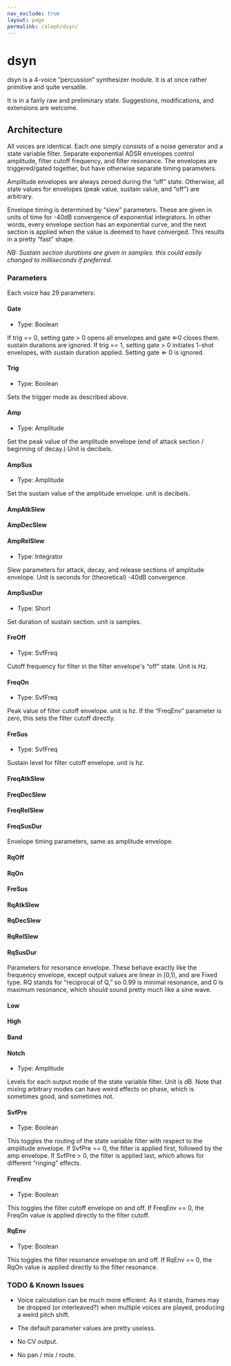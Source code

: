```yaml
---
nav_exclude: true
layout: page
permalink: /aleph/dsyn/
---
```


# dsyn

dsyn is a 4-voice “percussion” synthesizer module. It is at once rather primitive and quite versatile.

It is in a fairly raw and preliminary state. Suggestions, modifications, and extensions are welcome.

## Architecture

All voices are identical. Each one simply consists of a noise generator and a state variable filter. Separate exponential ADSR envelopes control amplitude, filter cutoff frequency, and filter resonance. The envelopes are triggered/gated together, but have otherwise separate timing parameters.

Amplitude envelopes are always zeroed during the “off” state. Otherwise, all state values for envelopes (peak value, sustain value, and “off”) are arbitrary.

Envelope timing is determined by “slew” parameters. These are given in units of time for -40dB convergence of exponential integrators. In other words, every envelope section has an exponential curve, and the next section is applied when the value is deemed to have converged. This results in a pretty “fast” shape.

*NB: Sustain section durations are given in samples. this could easily changed to milliseconds if preferred.*

### Parameters

Each voice has 29 parameters:

#### Gate

- Type: Boolean

If trig == 0, setting gate > 0 opens all envelopes and gate ⇐0 closes them. sustain durations are ignored. If trig == 1, setting gate > 0 initiates 1-shot envelopes, with sustain duration applied. Setting gate ⇐ 0 is ignored.

#### Trig

- Type: Boolean

Sets the trigger mode as described above.

#### Amp

- Type: Amplitude

Set the peak value of the amplitude envelope (end of attack section / beginning of decay.) Unit is decibels.

#### AmpSus

- Type: Amplitude

Set the sustain value of the amplitude envelope. unit is decibels.

#### AmpAtkSlew
#### AmpDecSlew
#### AmpRelSlew

- Type: Integrator

Slew parameters for attack, decay, and release sections of amplitude envelope. Unit is seconds for (theoretical) -40dB convergence.

#### AmpSusDur

- Type: Short

Set duration of sustain section. unit is samples.

#### FreOff

- Type: SvfFreq

Cutoff frequency for filter in the filter envelope's “off” state. Unit is Hz.

#### FreqOn

- Type: SvfFreq

Peak value of filter cutoff envelope. unit is hz. If the “FreqEnv” parameter is zero, this sets the filter cutoff directly.

#### FreSus

- Type: SvfFreq

Sustain level for filter cutoff envelope. unit is hz.

#### FreqAtkSlew
#### FreqDecSlew
#### FreqRelSlew
#### FreqSusDur

Envelope timing parameters, same as amplitude envelope.

#### RqOff
#### RqOn
#### FreSus
#### RqAtkSlew
#### RqDecSlew
#### RqRelSlew
#### RqSusDur

Parameters for resonance envelope. These behave exactly like the frequency envelope, except output values are linear in [0,1), and are Fixed type. RQ stands for “reciprocal of Q,” so 0.99 is minimal resonance, and 0 is maximum resonance, which should sound pretty much like a sine wave.

#### Low
#### High
#### Band
#### Notch

- Type: Amplitude

Levels for each output mode of the state variable filter. Unit is dB. Note that mixing arbitrary modes can have weird effects on phase, which is sometimes good, and sometimes not.

#### SvfPre

- Type: Boolean

This toggles the routing of the state variable filter with respect to the amplitude envelope. If SvfPre == 0, the filter is applied first, followed by the amp envelope. If SvfPre > 0, the filter is applied last, which allows for different “ringing” effects.

#### FreqEnv

- Type: Boolean

This toggles the filter cutoff envelope on and off. If FreqEnv == 0, the FreqOn value is applied directly to the filter cutoff.

#### RqEnv

- Type: Boolean

This toggles the filter resonance envelope on and off. If RqEnv == 0, the RqOn value is applied directly to the filter resonance.

### TODO & Known Issues

- Voice calculation can be much more efficient. As it stands, frames may be dropped (or interleaved?) when multiple voices are played, producing a weird pitch shift.

- The default parameter values are pretty useless.

- No CV output.

- No pan / mix / route.
